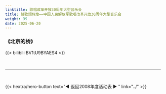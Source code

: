 ```yaml
---
linktitle: 歌唱改革开放30周年大型音乐会
title: 赞歌颂辉煌——中国人民解放军歌唱改革开放30周年大型音乐会
weight: 39
date: 2025-06-20
---
```


### 《北京的桥》

{{< bilibili BV1tU9BYAES4 >}}


<br>
<hr>
<br>

{{< hextra/hero-button text="◀ 返回2008年度活动表 ▶ " link="../" >}}